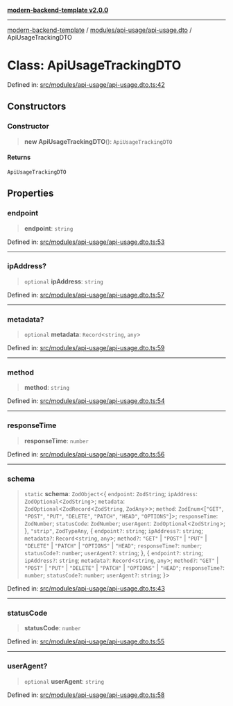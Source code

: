 [**modern-backend-template v2.0.0**](../../../../README.md)

***

[modern-backend-template](../../../../modules.md) / [modules/api-usage/api-usage.dto](../README.md) / ApiUsageTrackingDTO

# Class: ApiUsageTrackingDTO

Defined in: [src/modules/api-usage/api-usage.dto.ts:42](https://github.com/maemreyo/saas-4cus-nodejs/blob/2a5b3f3aa11335dfa561e80e1feabb8e6084261e/src/modules/api-usage/api-usage.dto.ts#L42)

## Constructors

### Constructor

> **new ApiUsageTrackingDTO**(): `ApiUsageTrackingDTO`

#### Returns

`ApiUsageTrackingDTO`

## Properties

### endpoint

> **endpoint**: `string`

Defined in: [src/modules/api-usage/api-usage.dto.ts:53](https://github.com/maemreyo/saas-4cus-nodejs/blob/2a5b3f3aa11335dfa561e80e1feabb8e6084261e/src/modules/api-usage/api-usage.dto.ts#L53)

***

### ipAddress?

> `optional` **ipAddress**: `string`

Defined in: [src/modules/api-usage/api-usage.dto.ts:57](https://github.com/maemreyo/saas-4cus-nodejs/blob/2a5b3f3aa11335dfa561e80e1feabb8e6084261e/src/modules/api-usage/api-usage.dto.ts#L57)

***

### metadata?

> `optional` **metadata**: `Record`\<`string`, `any`\>

Defined in: [src/modules/api-usage/api-usage.dto.ts:59](https://github.com/maemreyo/saas-4cus-nodejs/blob/2a5b3f3aa11335dfa561e80e1feabb8e6084261e/src/modules/api-usage/api-usage.dto.ts#L59)

***

### method

> **method**: `string`

Defined in: [src/modules/api-usage/api-usage.dto.ts:54](https://github.com/maemreyo/saas-4cus-nodejs/blob/2a5b3f3aa11335dfa561e80e1feabb8e6084261e/src/modules/api-usage/api-usage.dto.ts#L54)

***

### responseTime

> **responseTime**: `number`

Defined in: [src/modules/api-usage/api-usage.dto.ts:56](https://github.com/maemreyo/saas-4cus-nodejs/blob/2a5b3f3aa11335dfa561e80e1feabb8e6084261e/src/modules/api-usage/api-usage.dto.ts#L56)

***

### schema

> `static` **schema**: `ZodObject`\<\{ `endpoint`: `ZodString`; `ipAddress`: `ZodOptional`\<`ZodString`\>; `metadata`: `ZodOptional`\<`ZodRecord`\<`ZodString`, `ZodAny`\>\>; `method`: `ZodEnum`\<\[`"GET"`, `"POST"`, `"PUT"`, `"DELETE"`, `"PATCH"`, `"HEAD"`, `"OPTIONS"`\]\>; `responseTime`: `ZodNumber`; `statusCode`: `ZodNumber`; `userAgent`: `ZodOptional`\<`ZodString`\>; \}, `"strip"`, `ZodTypeAny`, \{ `endpoint?`: `string`; `ipAddress?`: `string`; `metadata?`: `Record`\<`string`, `any`\>; `method?`: `"GET"` \| `"POST"` \| `"PUT"` \| `"DELETE"` \| `"PATCH"` \| `"OPTIONS"` \| `"HEAD"`; `responseTime?`: `number`; `statusCode?`: `number`; `userAgent?`: `string`; \}, \{ `endpoint?`: `string`; `ipAddress?`: `string`; `metadata?`: `Record`\<`string`, `any`\>; `method?`: `"GET"` \| `"POST"` \| `"PUT"` \| `"DELETE"` \| `"PATCH"` \| `"OPTIONS"` \| `"HEAD"`; `responseTime?`: `number`; `statusCode?`: `number`; `userAgent?`: `string`; \}\>

Defined in: [src/modules/api-usage/api-usage.dto.ts:43](https://github.com/maemreyo/saas-4cus-nodejs/blob/2a5b3f3aa11335dfa561e80e1feabb8e6084261e/src/modules/api-usage/api-usage.dto.ts#L43)

***

### statusCode

> **statusCode**: `number`

Defined in: [src/modules/api-usage/api-usage.dto.ts:55](https://github.com/maemreyo/saas-4cus-nodejs/blob/2a5b3f3aa11335dfa561e80e1feabb8e6084261e/src/modules/api-usage/api-usage.dto.ts#L55)

***

### userAgent?

> `optional` **userAgent**: `string`

Defined in: [src/modules/api-usage/api-usage.dto.ts:58](https://github.com/maemreyo/saas-4cus-nodejs/blob/2a5b3f3aa11335dfa561e80e1feabb8e6084261e/src/modules/api-usage/api-usage.dto.ts#L58)
